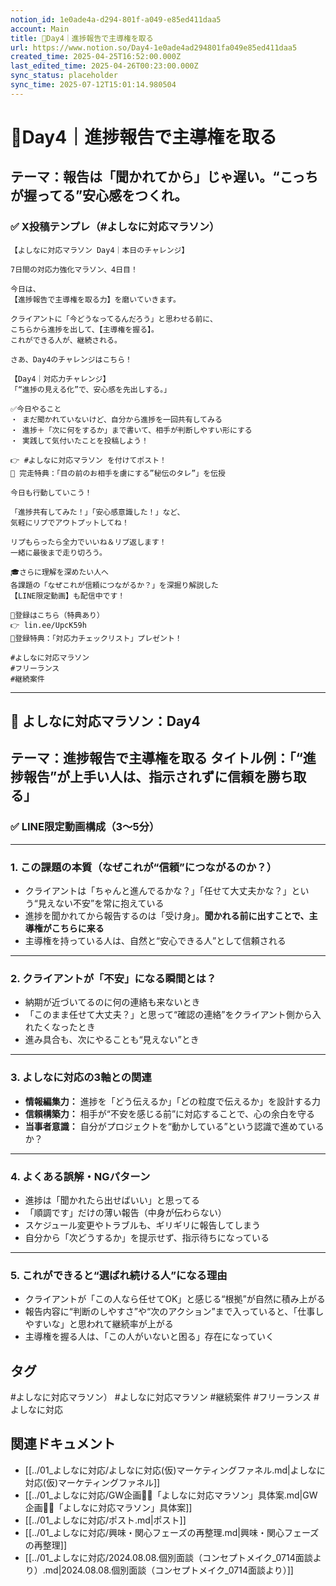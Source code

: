 ```yaml
---
notion_id: 1e0ade4a-d294-801f-a049-e85ed411daa5
account: Main
title: 🔹Day4｜進捗報告で主導権を取る
url: https://www.notion.so/Day4-1e0ade4ad294801fa049e85ed411daa5
created_time: 2025-04-25T16:52:00.000Z
last_edited_time: 2025-04-26T00:23:00.000Z
sync_status: placeholder
sync_time: 2025-07-12T15:01:14.980504
---
```

# 🔹Day4｜進捗報告で主導権を取る

**テーマ：報告は「聞かれてから」じゃ遅い。“こっちが握ってる”安心感をつくれ。**
---
### ✅ X投稿テンプレ（#よしなに対応マラソン）
```plain text
【よしなに対応マラソン Day4｜本日のチャレンジ】

7日間の対応力強化マラソン、4日目！

今日は、
【進捗報告で主導権を取る力】を磨いていきます。

クライアントに「今どうなってるんだろう」と思わせる前に、
こちらから進捗を出して、【主導権を握る】。
これができる人が、継続される。

さあ、Day4のチャレンジはこちら！

【Day4｜対応力チャレンジ】
「“進捗の見える化”で、安心感を先出しする。」

✅今日やること
・ まだ聞かれていないけど、自分から進捗を一回共有してみる
・ 進捗＋「次に何をするか」まで書いて、相手が判断しやすい形にする
・ 実践して気付いたことを投稿しよう！

👉 #よしなに対応マラソン を付けてポスト！
🎁 完走特典：「目の前のお相手を虜にする”秘伝のタレ”」を伝授

今日も行動していこう！

「進捗共有してみた！」「安心感意識した！」など、
気軽にリプでアウトプットしてね！

リプもらったら全力でいいね＆リプ返します！
一緒に最後まで走り切ろう。

🎓さらに理解を深めたい人へ
各課題の「なぜこれが信頼につながるか？」を深掘り解説した
【LINE限定動画】も配信中です！

🔻登録はこちら（特典あり）
👉 lin.ee/UpcK59h
🎁登録特典：「対応力チェックリスト」プレゼント！

#よしなに対応マラソン
#フリーランス
#継続案件
```
---
## 🎥 よしなに対応マラソン：Day4
**テーマ：進捗報告で主導権を取る**
**タイトル例：**「“進捗報告”が上手い人は、指示されずに信頼を勝ち取る」
---
### ✅ LINE限定動画構成（3〜5分）
---
### 1. **この課題の本質（なぜこれが“信頼”につながるのか？）**
- クライアントは「ちゃんと進んでるかな？」「任せて大丈夫かな？」という“見えない不安”を常に抱えている
- 進捗を聞かれてから報告するのは「受け身」。**聞かれる前に出すことで、主導権がこちらに来る**
- 主導権を持っている人は、自然と“安心できる人”として信頼される
---
### 2. **クライアントが「不安」になる瞬間とは？**
- 納期が近づいてるのに何の連絡も来ないとき
- 「このまま任せて大丈夫？」と思って“確認の連絡”をクライアント側から入れたくなったとき
- 進み具合も、次にやることも“見えない”とき
---
### 3. **よしなに対応の3軸との関連**
- **情報編集力：** 進捗を「どう伝えるか」「どの粒度で伝えるか」を設計する力
- **信頼構築力：** 相手が“不安を感じる前”に対応することで、心の余白を守る
- **当事者意識：** 自分がプロジェクトを“動かしている”という認識で進めているか？
---
### 4. **よくある誤解・NGパターン**
- 進捗は「聞かれたら出せばいい」と思ってる
- 「順調です」だけの薄い報告（中身が伝わらない）
- スケジュール変更やトラブルも、ギリギリに報告してしまう
- 自分から「次どうするか」を提示せず、指示待ちになっている
---
### 5. **これができると“選ばれ続ける人”になる理由**
- クライアントが「この人なら任せてOK」と感じる“根拠”が自然に積み上がる
- 報告内容に“判断のしやすさ”や“次のアクション”まで入っていると、「仕事しやすいな」と思われて継続率が上がる
- 主導権を握る人は、「この人がいないと困る」存在になっていく

## タグ

#よしなに対応マラソン） #よしなに対応マラソン #継続案件 #フリーランス #よしなに対応 

## 関連ドキュメント

- [[../01_よしなに対応/よしなに対応(仮)マーケティングファネル.md|よしなに対応(仮)マーケティングファネル]]
- [[../01_よしなに対応/GW企画🏃‍♂️「よしなに対応マラソン」具体案.md|GW企画🏃‍♂️「よしなに対応マラソン」具体案]]
- [[../01_よしなに対応/ポスト.md|ポスト]]
- [[../01_よしなに対応/興味・関心フェーズの再整理.md|興味・関心フェーズの再整理]]
- [[../01_よしなに対応/2024.08.08.個別面談（コンセプトメイク_0714面談より）.md|2024.08.08.個別面談（コンセプトメイク_0714面談より）]]
